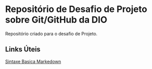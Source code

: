 # Repositório de Desafio de Projeto sobre Git/GitHub da DIO
Repositório criado para o desafio de Projeto.

## Links Úteis
  [Sintaxe Basica Markedown](https://www.markdownguide.org/basic-syntax/)
